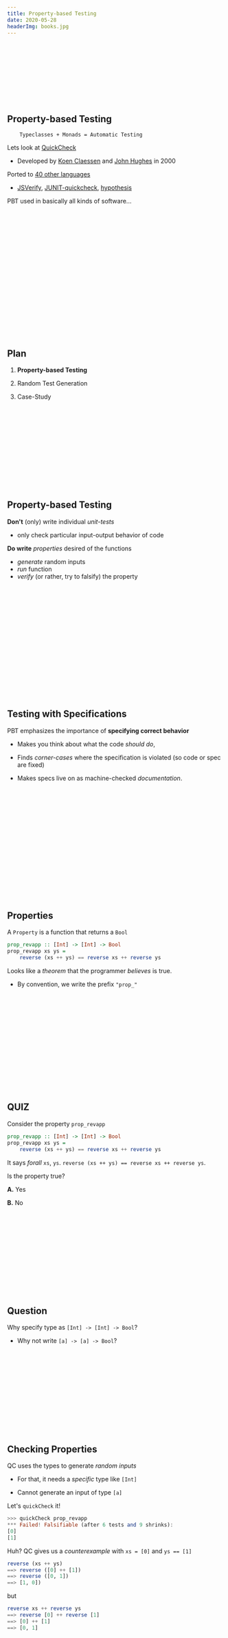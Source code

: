 ```yaml
---
title: Property-based Testing
date: 2020-05-28
headerImg: books.jpg
---
```


<br>
<br>
<br>
<br>
<br>
<br>
<br>
<br>




## Property-based Testing

        Typeclasses + Monads = Automatic Testing

Lets look at [QuickCheck][1]

- Developed by [Koen Claessen][0] and [John Hughes][11] in 2000

Ported to [40 other languages](https://en.wikipedia.org/wiki/QuickCheck)

- [JSVerify](http://jsverify.github.io/), 
  [JUNIT-quickcheck](https://github.com/pholser/junit-quickcheck),
  [hypothesis](https://github.com/HypothesisWorks/hypothesis)

PBT used in basically all kinds of software...

<br>
<br>
<br>
<br>
<br>
<br>
<br>
<br>
<br>
<br>
<br>
<br>
<br>
<br>
<br>
<br>
<br>

## Plan

1. **Property-based Testing**

2. Random Test Generation

3. Case-Study

<br>
<br>
<br>
<br>
<br>
<br>
<br>
<br>
<br>
<br>
<br>

## Property-based Testing

**Don't** (only) write individual *unit-tests* 

- only check particular input-output behavior of code

**Do write** *properties* desired of the functions

- *generate* random inputs 
- *run* function 
- *verify* (or rather, try to falsify) the property

<br>
<br>
<br>
<br>
<br>
<br>
<br>
<br>
<br>
<br>
<br>
<br>
<br>
<br>
<br>

## Testing with Specifications 

PBT emphasizes the importance of **specifying correct behavior** 

- Makes you think about what the code *should do*,

- Finds *corner-cases* where the specification is violated (so code or spec are fixed)

- Makes specs live on as machine-checked *documentation*.

<br>
<br>
<br>
<br>
<br>
<br>
<br>
<br>
<br>
<br>
<br>
<br>
<br>
<br>
<br>



## Properties

A `Property` is a function that returns a `Bool`

```haskell
prop_revapp :: [Int] -> [Int] -> Bool
prop_revapp xs ys = 
    reverse (xs ++ ys) == reverse xs ++ reverse ys
```

Looks like a _theorem_ that the programmer _believes_ is true. 

- By convention, we write the prefix `"prop_"`

<br>
<br>
<br>
<br>
<br>
<br>
<br>
<br>
<br>
<br>
<br>
<br>
<br>

## QUIZ

Consider the property `prop_revapp` 

```haskell
prop_revapp :: [Int] -> [Int] -> Bool
prop_revapp xs ys = 
    reverse (xs ++ ys) == reverse xs ++ reverse ys
```

It says *forall* `xs`, `ys`.  `reverse (xs ++ ys) == reverse xs ++ reverse ys`.

Is the property true?

**A.** Yes

**B.** No

<br>
<br>
<br>
<br>
<br>
<br>
<br>
<br>
<br>
<br>
<br>

## Question

Why specify type as `[Int] -> [Int] -> Bool`? 

* Why not write `[a] -> [a] -> Bool`? 


<br>
<br>
<br>
<br>
<br>
<br>
<br>
<br>
<br>
<br>
<br>

## Checking Properties

QC uses the types to generate *random inputs* 

- For that, it needs a *specific* type like `[Int]` 

- Cannot generate an input of type `[a]` 

Let's `quickCheck` it!

```haskell
>>> quickCheck prop_revapp
*** Failed! Falsifiable (after 6 tests and 9 shrinks):
[0]
[1]
```

Huh? QC gives us a _counterexample_ with `xs = [0]` and `ys == [1]`

```haskell
reverse (xs ++ ys) 
==> reverse ([0] ++ [1]) 
==> reverse ([0, 1]) 
==> [1, 0])
```

but 

```haskell
reverse xs ++ reverse ys
==> reverse [0] ++ reverse [1]
==> [0] ++ [1]
==> [0, 1]
```

<br>
<br>
<br>
<br>
<br>
<br>
<br>
<br>
<br>
<br>
<br>
<br>
<br>
<br>
<br>

## EXERCISE 

Can you modify `prop_revapp` so that it is _sensible_  and _true_ ?

```haskell
prop_revapp :: [Int] -> [Int] -> Bool
prop_revapp xs ys = reverse (xs ++ ys) == ???
```

When you are done, we should see

```haskell
>>> quickCheck prop_revapp'
+++ OK, passed 100 tests.
```

We can run *more* tests by specifying that as a parameter

```haskell
quickCheckN n = quickCheckWith (stdArgs {maxSuccess = n})
```

Followed by

```haskell
quickCheckN 10000 prop_revapp
+++ OK, passed 10000 tests
```


<br>
<br>
<br>
<br>
<br>
<br>
<br>
<br>
<br>
<br>

## QuickSort

Here's a simple sorting function (`quickSort`)

```haskell
qsort        :: (Ord a) => [a] -> [a]
qsort []     = []
qsort (x:xs) = qsort ls ++ [x] ++ qsort rs
  where 
    ls       = [y | y <- xs, y < x]  -- elems in xs < x 
    rs       = [z | z <- xs, z > x]  -- elems in xs > x
```

Seems to work?

```haskell
>>> [1,3..19] ++ [2,4..20]
[1,3,5,7,9,11,13,15,17,19,2,4,6,8,10,12,14,16,18,20]

>>> qsort ([1,3..19] ++ [2,4..20])
[1,2,3,4,5,6,7,8,9,10,11,12,13,14,15,16,17,18,19,20]
```

<br>
<br>
<br>
<br>
<br>
<br>
<br>
<br>
<br>

## QuickCheck QuickSort

Lets *check* the output of `qsort` is **ordered**

```haskell
isOrdered :: (Ord a) => [a] -> Bool
isOrdered ::         (Ord a) => [a] -> Bool
isOrdered (x1:x2:xs) = x1 <= x2 && isOrdered (x2:xs)
isOrdered _          = True
```

and use it to write a property

```haskell
prop_qsort_isOrdered :: [Int] -> Bool
prop_qsort_isOrdered xs = isOrdered (qsort xs)
```

which we can check

```haskell
>>> quickCheckN 1000 prop_qsort_isOrdered
+++ OK, passed 1000 tests.
```

<br>
<br>
<br>
<br>
<br>
<br>
<br>
<br>
<br>
<br>
<br>

## QUIZ 

Lets check that the *first* element of the output is the smallest

```haskell
qsort        :: (Ord a) => [a] -> [a]
qsort []     = []
qsort (x:xs) = qsort ls ++ [x] ++ qsort rs
  where 
    ls       = [y | y <- xs, y < x]  -- elems in xs < x 
    rs       = [z | z <- xs, z > x]  -- elems in xs > x

prop_qsort_min :: [a] -> Bool
prop_qsort_min xs = head (qsort xs) == minimum xs
```

What is the result of

```haskell
>>> quickCheck prop_qsort_min
```

**A.** Pass 100 tests

**B.** Fail

<br>
<br>
<br>
<br>
<br>
<br>
<br>
<br>
<br>
<br>
<br>
<br>
<br>
<br>

## Properties and Assumptions

```haskell
prop_qsort_min :: [a] -> Bool
prop_qsort_min xs = head (qsort xs) == minimum x
```

Oops!

```haskell
>>> quickCheck prop_qsort_min
*** Failed! Exception: 'Prelude.head: empty list' (after 1 test):
[]
```

`prop_qsort_min` is not true **for all** `Int` lists

- Property *only* makes sense if `xs` is not empty

Writing specifications clarifies the *assumptions* 

- under which a given piece of code is supposed to work. 

<br>
<br>
<br>
<br>
<br>
<br>
<br>
<br>
<br>
<br>
<br>
<br>

## Conditional Properties 

Lets modify `prop_qsort_min` so equality holds *if* input is non-null

```haskell
prop_qsort_nn_min    :: [Int] -> Property
prop_qsort_nn_min xs =
  not (null xs) ==> head (qsort xs) == minimum xs
```

Instead of `Bool` the function's output is `Property` 

- a special type built into the QC library

The *implies* operator `==>` is one of many 

- that allow the construction of rich properties.

<br>
<br>
<br>
<br>
<br>
<br>
<br>
<br>
<br>
<br>
<br>

## QUIZ 

Lets test that our `qsort` is *identical* to a *trusted reference implementation* 

- may be too *slow* to deploy but ok to use for checking correctness

Lets use the standard library's `Data.List.sort` function

- (_Much_ faster than ours... but just for illustration!)

```haskell
prop_qsort_sort    :: [Int] -> Bool
prop_qsort_sort xs =  qsort xs == sort xs
```

What is the result of

```haskell
qsort        :: (Ord a) => [a] -> [a]
qsort []     = []
qsort (x:xs) = qsort ls ++ [x] ++ qsort rs
  where 
    ls       = [y | y <- xs, y < x]  -- elems in xs < x 
    rs       = [z | z <- xs, z > x]  -- elems in xs > x

>>> quickCheck prop_qsort_sort
```

**A.** `OK` after 100 tests

**B.** `Failed! Falsifiable...`

<br>
<br>
<br>
<br>
<br>
<br>
<br>
<br>
<br>
<br>
<br>
<br>
<br>
<br>

## Lets Check 

```haskell
>>> quickCheck prop_qsort_sort
*** Failed! Falsifiable (after 6 tests and 3 shrinks):
[-3,-3]
```

Oops? What?

```haskell
>>> sort [-3, -3]
[-3, -3]

>>> qsort [-3, -3]
[-3]
```

Ugh! So close, and yet ... Can you spot the bug in our code?

```haskell
qsort        :: (Ord a) => [a] -> [a]
qsort []     = []
qsort (x:xs) = qsort ls ++ [x] ++ qsort rs
  where 
    ls       = [y | y <- xs, y < x]  -- elems in xs < x 
    rs       = [z | z <- xs, z > x]  -- elems in xs > x
```

<br>
<br>
<br>
<br>
<br>
<br>
<br>
<br>
<br>
<br>
<br>

## Specifying No-Duplicates

We assumed that the input has **no duplicates**

- **Values equal to** `x` are thrown out from `ls` and `rs`

Is this a *bug*? Maybe? Maybe not?

- But at least its something we should be *aware* of!

Lets specify that a list has no-duplicates 

```haskell
noDuplicates ::(Eq a) => [a] -> Bool
noDuplicates (x:xs) = not (x `elem` xs) && noDuplicates xs
noDuplicates _      = True
```

<br>
<br>
<br>
<br>
<br>
<br>
<br>
<br>
<br>

## Specifying a Post-Condition

We can now check that `qsort` **outputs** a list with no-duplicates

```haskell
prop_qsort_distinct :: [Int] -> Bool 
prop_qsort_distinct xs = noDuplicates (qsort xs)  

-- >>> quickCheck prop_qsort_distinct
-- +++ OK, passed 100 tests.
```

<br>
<br>
<br>
<br>
<br>
<br>
<br>
<br>
<br>
<br>

## Specifying a Pre-Condition

Also, `qsort` is identical to `sort` on **inputs with no duplicates**

```haskell
prop_qsort_distinct_sort :: [Int] -> Property 
prop_qsort_distinct_sort xs = 
  (isDistinct xs) ==> (qsort xs == sort xs)

-- >>> quickCheck prop_qsort_distinct_sort
-- +++ OK, passed 100 tests.
--
```

<br>
<br>
<br>
<br>
<br>
<br>
<br>
<br>
<br>
<br>
<br>
<br>
<br>
<br>
<br>
<br>
<br>

## Plan

1. **Property-based Testing**
    - Properties are boolean-functions
    - Generate inputs, run function, check if result is `False`

2. Random Test Generation

3. Case-Study

<br>
<br>
<br>
<br>
<br>
<br>
<br>
<br>
<br>
<br>
<br>

## Plan

1. Property-based Testing
    - Properties are boolean-functions
    - Generate inputs, run function, check if result is `False`

2. **Test Generation**

3. Case-Study


<br>
<br>
<br>
<br>
<br>
<br>
<br>
<br>
<br>
<br>
<br>
<br>
<br>
<br>
<br>

## Test Generation

Lets notice something about `quickCheck`

If you run it once ...

```haskell
>>> quickCheck prop_qsort_sort
*** Failed! Falsifiable (after 6 tests and 2 shrinks):
[5,5]
```

and if you run it again ...

```haskell
>>> quickCheck prop_qsort_sort
*** Failed! Falsifiable (after 4 tests and 1 shrink):
[1,1]
```

The *falsifying tests* are different! 

How is this possible?

<br>
<br>
<br>
<br>
<br>
<br>
<br>
<br>
<br>
<br>
<br>
<br>
<br>
<br>
<br>

## Generators

QC defines a special *Generator* data type

```haskell
data Gen a = MkGen (StdGen -> Int -> a)
```

A `Gen a` is a function that takes as *input*

- a random number generator `StdGen`
- a "seed" `Int`

and returns as *output*

- a **value** of type `a`

<br>
<br>
<br>
<br>
<br>
<br>
<br>
<br>
<br>
<br>
<br>

## Creating `Gen`erators

There are some functions to *create* generators, e.g.

```haskell
choose :: (Int, Int) -> Gen Int
```

which 

- takes a pair of `(lo, hi)`

- returns a random generator for values between `lo` and `hi`

<br>
<br>
<br>
<br>
<br>
<br>
<br>
<br>
<br>
<br>
<br>

## Running `Gen`erators

To *execute* the `Gen` we need access to the system's "randomness"

Done via an `IO` "recipe"

```haskell
sample' :: Gen a -> IO [a]
```

Which 

- takes a `Gen`erator of `a` values and
- returns a *recipe* that produces a list of (10) `a` values

We can *run* the recipe in `ghci`

```haskell
>>> sample' (choose (0, 5))
[4,2,5,3,2,2,2,3,0,0,0]
```

<br>
<br>
<br>
<br>
<br>
<br>
<br>
<br>
<br>
<br>

## EXERCISE 

Lets write a function that returns a `Gen`erator over a list of `elements`

```haskell
elements :: [a] -> Gen a
elements = ???
```

So `elements [x0,x1,...,xn]` returns a `Gen`erator that randomly produces 
values from `x0`, `x1`, ... `xn`.

<br>
<br>
<br>
<br>
<br>
<br>
<br>
<br>
<br>
<br>
<br>
<br>
<br>
<br>
<br>
<br>

## PROBLEM: How to *combine* `Gen`erators?

Suppose I have a generator of positive `Int`

```haskell
pos :: Gen Int
pos = sample (0, 100)
```

How can I create a generator of a *pair* of positive `Int`s?

```haskell
posPair :: Gen (Int, Int)
```

<br>
<br>
<br>
<br>
<br>
<br>
<br>
<br>
<br>
<br>
<br>
<br>
<br>
<br>


## `Gen`erator is a Monad! 

- You can [see details here][12]

- This will let us *combine* generators (like combining parsers...)

<br>
<br>
<br>
<br>
<br>
<br>
<br>
<br>
<br>
<br>
<br>
<br>
<br>

## QUIZ 

Which of the below implements `posPair :: Gen (Int, Int)` ?

- given `pos :: Gen Int` and `sample :: (Int, Int) -> Gen Int` 

```haskell
-- A
posPair = do { x1 <- pos; x2 <- pos; return (x1, x2) }

-- B
posPair = (pos, pos)

-- C
posPair = do { x <- pos; return (x, x) }  

-- D
posPair = Gen (4, 5)

-- E 
posPair = (sample (0, 100), sample (0, 100))
```

<br>
<br>
<br>
<br>
<br>
<br>
<br>
<br>
<br>
<br>
<br>

```haskell
posPair = do { x1 <- pos; x2 <- pos; return (x1, x2) }

-- >>> sample' posPair
-- [(29,71),(48,74),(89,53),(73,93),(0,40),(71,35),(23,69),(93,49),(59,58),(27,32),(88,45)]
```

<br>
<br>
<br>
<br>
<br>
<br>
<br>
<br>
<br>
<br>

## EXERCISE

Lets write a function that *mixes* a list of `Gen`erators

```haskell
oneOf :: [Gen a] -> Gen a
oneOf = ???
```

`oneOf [g0,g1,...,gn]` should be a generator that

- randomly selects *one of* `g0`,...`gn`

- randomly generates a value from the chosen generator

```haskell
>>> sample' (oneOf [choose (0,2), choose (10,12)])
[2,2,1,1,12,10,2,2,11,0,11]
```

<br>
<br>
<br>
<br>
<br>
<br>
<br>
<br>
<br>

`oneOf` is generalized into the `frequency` combinator

```haskell
frequency :: [(Int, Gen a)] -> Gen a
```

which builds *weighted mixtures* of individual `Gen`erators

<br>
<br>
<br>
<br>
<br>
<br>
<br>
<br>
<br>
<br>
<br>
<br>
<br>
<br>

## Types that can be `Gen`erated

QC has a `class` for types whose values can be randomly `Gen`erated

```haskell
class Arbitrary a where
  arbitrary :: Gen a
```

`T` is an instance of `Arbitrary` if there is `Gen T` function

- i.e. there is a generator of `T` values!

```haskell
randomThings :: (Arbitrary a) => IO [a]
randomThings = sample' arbitrary
```

Many standard types have `Arbitrary` instances

- Users write their own instances when testing their own types

```haskell
>>> randomThings :: IO [Int]
[0,-2,-2,0,-1,8,1,-14,-13,5,19]

>>> randomThings :: IO [(Int, Bool)] 
[(0,True),(1,True),(0,True),(6,False),(-5,True),(4,False),(-12,False),(-8,False),(5,False),(-9,False),(-7,False)]
-
>>> randomThings :: IO [String]
["","\a","\f","\779257W\SUBA","\84573","D\ACK\365059S","9W\554735G","g\SYN~W\62120\&4&[","\NULsc\18427fy(","Q`TI \n/TH","\461027\ESCZ`u\783094\&4B\SOHT\424692"]
```

<br>
<br>
<br>
<br>
<br>
<br>
<br>
<br>
<br>
<br>

## Plan

1. Property-based Testing
    - Properties are `Bool`ean-functions
    - Generate inputs, run function, check if result is `False`

2. Test Generation
    - `Gen a` is a monadic *generator* of `a` values
    - `Arbitrary` is a class for types with generators

3. **Case-Study**

<br>
<br>
<br>
<br>
<br>
<br>
<br>
<br>
<br>
<br>

## Case Study: Compiler Optimizations

Lets use QC to test *compiler optimizations*

- Learn how to *generate* structure data (*programs*)

- Learn how to *specify* fancy properties (*equivalence*)

Using the `WHILE` language from your HW assignment.

<br>
<br>
<br>
<br>
<br>
<br>
<br>
<br>
<br>
<br>
<br>
<br>
<br>
<br>
<br>

## WHILE: Syntax

Recall the definition of `Variable` and `Value`

```haskell
data Variable = V String 

data Value = IntVal Int | BoolVal Bool
```

which we used to define `Expression`

```haskell
data Expression = Var   Variable | Val   Value
                | Plus  Expression Expression
                | Minus Expression Expression
```

and `Statement`

```haskell
data Statement
  = Assign   Variable   Expression
  | If       Expression Statement  Statement
  | While    Expression Statement
  | Sequence Statement  Statement
  | Skip
```

<br>
<br>
<br>
<br>
<br>
<br>
<br>
<br>
<br>
<br>
<br>
<br>
<br>


## WHILE: Semantics

Next, we defined the *behavior* of programs as 

- functions from *starting* state to *final* state 

- where *state* was defined as a map from `Variable` to `Value`

```haskell
type WState = M.Map Variable Value
```

and then you wrote a function

```haskell
execute ::  WState -> Statement -> WState
execute s0 stmt = execState (evalS stmt) s0
```

(We can skip the details of `evalS` because *you* wrote it... right?)

<br>
<br>
<br>
<br>
<br>
<br>
<br>
<br>
<br>
<br>
<br>
<br>
<br>
<br>

## Generating WHILE Programs

Lets write a *program generator* 

<br>
<br>
<br>
<br>
<br>
<br>
<br>
<br>
<br>
<br>
<br>
<br>
<br>

<!--
## QUIZ

But first, what is the type of

```haskell
quiz f m = do
  x <- m
  return (f x)
```

**A.** `             (a -> a) -> m a -> m a`

**B.** `             (a -> b) -> m a -> m b`

**C.** `             (a -> b) -> [a] -> [b]`

**D.** `             (a -> b) -> Gen a -> Gen b`

**E.** `(Monad m) => (a -> b) -> m a -> m b`

<br>
<br>
<br>
<br>
<br>
<br>
<br>
<br>
<br>
<br>
<br>
<br>

## A Common Pattern?

Note that if `Monad m` then `Functor m` so ... 

What other *operator* / *function* has the type 

```
(a -> b) -> m a -> m b
```

???

--> 

### Generating Variables

```haskell
instance Arbitrary Variable where
  arbitrary = do
    x <- elements ['A'..'Z'] 
    return (V [x])
```

<!--
We can rewrite the above to

```haskell
instance Arbitrary Variable where
  arbitrary = (\x -> V [x]) <$> elements ['A'..'Z'] 
```
-->

and we get

```haskell
>>> randomThings :: IO [Variable]
[V "G",V "U",V "Z",V "F",V "Z",V "K",V "P",V "D",V "Y",V "M",V "H"]
```

<br>
<br>
<br>
<br>
<br>


### Generating Values

```haskell
instance Arbitrary Value where
  arbitrary = oneOf [ do {n <- arbitrary; return (IntVal n) }
                    , do {b <- arbitrary; return (BoolVal b)} 
                    ]
```

and we get

```haskell
>>> randomThings :: IO [Value]
[IntVal 0,BoolVal False,BoolVal True,IntVal 3
,IntVal (-8),IntVal (-3),IntVal 1,BoolVal False
,IntVal 6,BoolVal True,BoolVal False]
```

<br>
<br>
<br>
<br>
<br>


### Generating Expressions

```haskell
instance Arbitrary Expression where
  arbitrary = expr

expr, binE, baseE :: Gen Expression
expr     = oneof [baseE, binE] 

binE  = do { o  <- elements [Plus, Minus];
             e1 <- expr; 
             e2 <- expr 
             return (o e1 e2) }

baseE = oneOf [ do {x <- arbitrary; return (Var x) }
              , do {v <- arbitrary; return (Val v)} ]
```

which gives us

```haskell
>>> randomThings :: IO [Expression]
... -- lots of expressions! 
```

<br>
<br>
<br>
<br>
<br>


## Generating States 

QC already has an way to automatically generate `Map`s 

```haskell
instance (Ord k, Arbitrary k, Arbitrary v) =>  Arbitrary (M.Map k v) where
  arbitrary = do {kvs <- arbitrary; return (M.fromList kvs) }
```

So for free we get a generator for `WState`

```haskell
>>> randomThings :: IO [WState]
...
```

<br>
<br>
<br>
<br>
<br>

## Specification: Program Equivalence

Next, lets specify the **properties**

Let `p1` and `p2` be two *While* programs. 

Program `p1` is *equivalent to* `p2` written `p1 === p2` if

```haskell
(===) ::  Statement -> Statement -> Property
p1 === p2 = forAll arbitrary (\st -> execute st p1 == execute st p2)
```

That is, for all *input* states `st`

- executing `p1` from `st` and 

- executing `p2` from `st`

produce the _same_ state.

## QUIZ 

For example, suppose that

```haskell
-- X := 10; Y := 20
prog1 = Sequence 
  (Assign (V "X") (Val (IntVal 10)))
  (Assign (V "Y") (Val (IntVal 20)))

--  Y := 20; X := 10
prog2 = Sequence 
  (Assign (V "Y") (Val (IntVal 20)))
  (Assign (V "X") (Val (IntVal 10))

--  Y := 20; X := 20
prog3 = Sequence 
  (Assign (V "Y") (Val (IntVal 20)))
  (Assign (V "X") (Val (IntVal 20)))
```

then what do the following two queries return?

```haskell
>>> quickCheck (prog1 === prog2)
>>> quickCheck (prog1 === prog3)
```

**A.** FAIL, FAIL 

**B.** FAIL, PASS

**C.** PASS, FAIL

**D.** PASS, PASS 

<br>
<br>
<br>
<br>
<br>
<br>
<br>
<br>
<br>
<br>
<br>

## Checking Compiler Optimizations

A **compiler optimization** can be viewed as a **pair** of programs

- *input* written by human `p_in`
- *output* optimized by compiler `p_out` 

An optimization is **correct** if `p_in === p_out`

- Compiler should not *change behavior* of the code

<br>
<br>
<br>
<br>
<br>
<br>
<br>
<br>
<br>
<br>

## Checking an Optimization: Zero-Add-Elimination

Here's a simple optimization 

| **In**       | **Out**   |
|:-------------|:----------|
| `X := E + 0` | `X := E`  | 
| `X := E - 0` | `X := E`  | 
|              |           |

Should be correct because adding `0` doesn't change anything...

We can write this as a QC **property**

```haskell
prop_add_zero_elim :: Variable -> Expression -> Property
prop_add_zero_elim x e = 
   (x `Assign` (e `Plus` Val (IntVal 0))) === (x `Assign` e) 

prop_sub_zero_elim :: Variable -> Expression -> Property
prop_sub_zero_elim x e =
  (x `Assign` (e `Minus` Val (IntVal 0))) === (x `Assign` e)
```

So what does QC say?

<br>
<br>
<br>
<br>
<br>
<br>
<br>
<br>
<br>
<br>
<br>
<br>
<br>
<br>

```haskell
-- >>> quickCheck prop_add_zero_elim
-- *** Failed! Falsifiable (after 1 test):
-- W
-- True
-- fromList []
```

What's that? Lets see is `W := True` equivalent to `W := True + 0` ?

Forgot about those pesky boolean expressions! 

If you recall `W := True` will just assign `True` to `W`

```haskell
>>> execute M.empty ((V "W") `Assign` (Val (BoolVal True)))
fromList [(W,True)]
```

but `W := True + 0` will have a "type error" so will assign `0` to `W`!

```haskell
>>> execute M.empty (V "W") `Assign` ((Val (BoolVal True) `Plus` Val (IntVal 0)))
fromList [(W,0)]
```

<br>
<br>
<br>
<br>
<br>
<br>
<br>
<br>
<br>
<br>
<br>
<br>
<br>


## Fix: Restrict Optimizations to `Int` Expressions

Problem was expressions like `True`

- Caused strange behaviors due to "type errors" 

Lets *restrict* to **only integer-valued expressions**

```haskell
exprI, baseI, binI :: Gen Expression
exprI = oneof [baseI, binE] 

baseI = oneOf [ do {x <- arbitrary; return (Var x) }
              , do {n <- arbitrary; return (Val (IntVal n)) } 
              ]
binI  = do { o  <- elements [Plus, Minus];
             e1 <- exprI;
             e2 <- exprI;
             return (o e1 e2) }
```

Now we can restrict the property to

```haskell
prop_add_zero_elim'   :: Variable -> Property
prop_add_zero_elim' x = 
  forAll intExpr (\e -> (x `Assign` (e `Plus` Val (IntVal 0))) === (x `Assign` e))
```

<br>
<br>
<br>
<br>
<br>
<br>
<br>
<br>
<br>
<br>
<br>
<br>

## QUIZ

Consider the property 

```haskell
prop_add_zero_elim'   :: Variable -> Property
prop_add_zero_elim' x = 
  forAll intExpr (\e -> (x `Assign` (e `Plus` Val (IntVal 0))) === (x `Assign` e))
```

What will be the result of 

```haskell
>>> quickCheck prop_add_zero_elim'
```

**A.** PASS

**B.** FAIL

<br>
<br>
<br>
<br>
<br>
<br>
<br>
<br>
<br>
<br>
<br>
<br>
<br>

```haskell
>>> quickCheck prop_add_zero_elim'
*** Failed! Falsifiable (after 11 tests):
Z
G
fromList [(B,False),(F,-4),(G,True),(K,8),(M,True),(N,False),(R,3),(T,False),(V,True)]
```

Oops, the counterexample is `Z := G` and `Z := G + 0` 

- *but* now the _starting_ state maps `(G, True)` 

Pesky `Bool` sneaked right back in ... 

**Moral:** Even simple optimizations are _really_ tricky without types!

**Try at home** Can you fix this property so it passes?

<br>
<br>
<br>
<br>
<br>
<br>
<br>
<br>
<br>
<br>


## Checking an Optimization: Constant-Folding-ish

Lets try another optimization that doesn't use any *arithmetic* 

- So should not have any problems with `Int`-vs-`Bool`

Suppose you have two back-to-back assignments

```haskell
X := E;   Y := E
```

Why *recompute* `E`? Result is already stored in `X`! So optimize the above to

```haskell
X := E;   Y := X
```

We can specify this transformation as the QC property

```haskell
prop_const_prop :: Variable -> Variable -> Expression -> Property
prop_const_prop x y e = 
  ((x `Assign` e) `Sequence` (y `Assign` e))
  ===
  ((x `Assign` e) `Sequence` (y `Assign` Var x))
```

Mighty QC, do you agree ?

```haskell
>>> quickCheck prop_const_prop 
*Testing> quickCheck prop_const_prop
*** Failed! Falsifiable (after 82 tests):
D
B
True + N + L + M + True + -45 + H + -9 + 70 + True + -68 + N + -29 + I + True + G + O + P + True + Q + False + False + True + True + True + True + X + I + False + 81 + -42 + False + 31 + -13 + T + 23 + True + S + True + I + M + True + True + True + Z + H + -65 + G + K + -22 + D
fromList [(A,True),(B,-72),(C,-19),(D,-34),(E,50),(F,True),(G,True),(H,-21),(I,5),(J,3),(K,True),(L,-20),(M,True),(N,-10),(O,-20),(P,False),(Q,-10),(R,-78),(S,True),(T,70),(U,False),(V,-55),(W,True),(X,True),(Y,True),(Z,-56)]
``` 

![](/static/img/thinking-face.png)

<br>
<br>
<br>
<br>
<br>
<br>
<br>
<br>
<br>
<br>
<br>
<br>
<br>
<br>

## Shrinking Tests

The property *fails* ... but the *counterexample* is very long!

![](/static/img/crying-face.png)

QC has a **test shrinking** mechanism ... also in the `Arbitrary` class 

```haskell
shrink :: a -> [a]
```

`shrink t` 

- takes as *input* a **candidate** `t` and  
- returns as *output* a list of **smaller candidates** 

That QC will systematically search with to find a **minimally** failing test!

```haskell
instance Arbitrary Expression where
  arbitrary = expr

  -- shrink :: Expression -> [Expression]
  shrink (Plus e1 e2)  = [e1, e2]
  shrink (Minus e1 e2) = [e1, e2]
  shrink _             = []
```

We should just keep shrinking each `Expression` to its *sub*-`Expressions`.

```haskell
>>> quickCheck prop_const_prop 
*** Failed! Falsifiable (after 26 tests and 4 shrinks):    
D
U
A + D
fromList [(D,-638),(G,256),(H,False),(K,False),(O,True),(R,True),(S,-81),(T,926)]
~~~~~

Aha! Consider the two programs

```haskell
D := A + D;   
U := A + D
``` 

and 

```haskell
D := A + D; 
U := D
```

are they equivalent? Pretty subtle, eh. 


<br>
<br>
<br>
<br>
<br>
<br>
<br>
<br>
<br>
<br>
<br>

## Recap: Property-Based Testing

1. Property-based Testing
    - Properties are `Bool`ean-functions
    - Generate inputs, run function, check if result is `False`

2. Test Generation
    - `Gen a` is a monadic *generator* of `a` values
    - `Arbitrary` is a class for types with generators

3. **Case-Study**
    - Compiler optimizations are very tricky 
    - QC-inspired methods have found serious bugs in many compilers & databases & ...

<br>
<br>
<br>
<br>
<br>
<br>
<br>
<br>
<br>
<br>
<br>

## Recap: Property-Based Testing

QuickCheck is awesome! 

- **Simple:** typeclasses + monads

- **Useful**: Can find subtle bugs or inconsistencies in your code. 

Lots of literature on QC and techniques it has [inspired][13]

- Can even use QC to generate [test data][9] systems in *other* languages 

<br>
<br>
<br>
<br>
<br>
<br>
<br>
<br>
<br>
<br>
<br>


[0]: http://www.cse.chalmers.se/~koen/
[1]: http://www.cse.chalmers.se/~rjmh/QuickCheck/
[2]: http://www.cs.york.ac.uk/fp/smallcheck/
[3]: http://video.google.com/videoplay?docid=4655369445141008672#
[4]: http://www.erlang-factory.com/upload/presentations/55/TestingErlangProgrammesforMulticore.pdf
[5]: http://en.wikipedia.org/wiki/Insertion_sort
[6]: http://hackage.haskell.org/packages/archive/QuickCheck/latest/doc/html/src/Test-QuickCheck-Gen.html#Gen
[7]: http://book.realworldhaskell.org/read/monads.html
[8]: http://book.realworldhaskell.org/read/testing-and-quality-assurance.html
[9]: http://www.haskell.org/haskellwiki/QuickCheck_as_a_test_set_generator
[10]: http://community.moertel.com/~thor/talks/pgh-pm-talk-lectrotest.pdf
[11]: http://www.cse.chalmers.se/~rjmh
[12]: https://hackage.haskell.org/package/QuickCheck-2.14/docs/src/Test.QuickCheck.Gen.html#line-76
[13]: https://arxiv.org/pdf/1812.00078.pdf